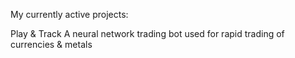 My currently active projects:

Play & Track
A neural network trading bot used for rapid trading of currencies & metals  
